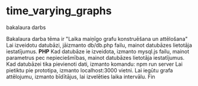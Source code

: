 # time_varying_graphs
 bakalaura darbs

 Bakalaura darba tēma ir "Laika maiņīgo grafu konstruēšana un attēlošana"
 Lai izveidotu datubāzi, jāizmanto db/db.php failu, mainot datubāzes lietotāja iestatījumus. __PHP__
 Kad datubāze ie izveidota, izmanto mysql.js failu, mainot parametrus pec nepieciešmības, mainot datubāzes lietotāja iestatījumus.
 Kad datubāzei tika pievienoti dati, izmanto komandu: npm run server
 Lai pietiktu pie prototipa, izmanto localhost:3000 vietni.
 Lai iegūtu grafa attēlojumu, izmanto bīdītājus, lai izvelēties laika intervālu.
 Fin
